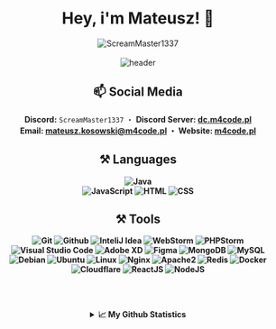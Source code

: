<div align="center">
  <h1> Hey, i'm Mateusz! 👋 </h1>
  <img src="https://komarev.com/ghpvc/?username=ScreamMaster1337" alt="ScreamMaster1337" /><br/><br/>
  <img src="https://ibb.co/3cKM4z1" alt="header"/>
   <h2>📫 Social Media</h2>
  
  <b>Discord:</b> <code>ScreamMaster1337</code> ・ 
  <b>Discord Server: <a href="https://dc.m4code.pl">dc.m4code.pl</a>
  <br>
  <b>Email:</b> <a href="mailto:mateusz.kosowski@m4code.pl">mateusz.kosowski@m4code.pl</a> ・ 
  <b>Website:</b> <a href="https://www.m4code.pl">m4code.pl</a>
  <br>
  

  <h2>⚒ Languages</h2>
  
  ![Java](https://img.shields.io/badge/-Java-black?style=flat&logo=java)  
  ![JavaScript](https://img.shields.io/badge/-JavaScript-black?style=flat&logo=javascript)
  ![HTML](https://img.shields.io/badge/HTML-black?style=flat&logo=HTML5) 
  ![CSS](https://img.shields.io/badge/CSS-black?style=flat&logo=CSS3)
  <br>


  <h2>⚒ Tools</h2>

  ![Git](https://img.shields.io/badge/-Git-black?style=flat&logo=git)
  ![Github](https://img.shields.io/badge/-Github-black?style=flat&logo=github)
  ![InteliJ Idea](https://img.shields.io/badge/InteliJ%20idea-black?style=flat&logo=intellij-idea)
  ![WebStorm](https://img.shields.io/badge/WebStorm-black?style=flat&logo=webstorm)
  ![PHPStorm](https://img.shields.io/badge/PHPStorm-black?style=flat&logo=phpstorm)
  ![Visual Studio Code](https://img.shields.io/badge/-Visual%20Studio%20Code-black?style=flat&logo=visual-studio-code)
  ![Adobe XD](https://img.shields.io/badge/-Adobe%20XD-black?style=flat&logo=adobexd) 
  ![Figma](https://img.shields.io/badge/-Figma-black?style=flat&logo=figma)
  ![MongoDB](https://img.shields.io/badge/-MongoDB-black?style=flat&logo=mongodb)
  ![MySQL](https://img.shields.io/badge/-MySQL-black?style=flat&logo=mysql)
  ![Debian](https://img.shields.io/badge/-Debian-black?style=flat&logo=debian)
  ![Ubuntu](https://img.shields.io/badge/-Ubuntu-black?style=flat&logo=ubuntu)
  ![Linux](https://img.shields.io/badge/-Linux-black?style=flat&logo=linux)
  ![Nginx](https://img.shields.io/badge/-Nginx-black?style=flat&logo=nginx)
  ![Apache2](https://img.shields.io/badge/-Apache%202-black?style=flat&logo=apache)
  ![Redis](https://img.shields.io/badge/-Redis-black?style=flat&logo=Redis)
  ![Docker](https://img.shields.io/badge/-Docker-black?style=flat&logo=docker)
  ![Cloudflare](https://img.shields.io/badge/-Cloudflare-black?style=flat&logo=cloudflare)
  ![ReactJS](https://img.shields.io/badge/-React.js-black?style=flat&logo=React)
  ![NodeJS](https://img.shields.io/badge/-Node.js-black?style=flat&logo=Node.js)
  <br>
  
  <br><br>
  <details>
    <summary>📈 My Github Statistics</summary>
    <p >
        <img alt = "GitHub Stats" src="https://github-readme-stats.vercel.app/api?username=ScreamMaster1337&show_icons=true&hide=issues&icon_color=000000&hide_border=true&title_color=cb1aad&text_color=fff&show_icons=true&theme=dark">
        <br>
        <img alt = "GitHub Stats" src="https://github-readme-streak-stats.herokuapp.com/?user=ScreamMaster1337&show_icons=true&hide=issues&icon_color=000000&hide_border=true&title_color=cb1aad&text_color=fff&show_icons=true&theme=dark">
        <br>
        <img alt = "Top Language" src="https://github-readme-stats.vercel.app/api/top-langs/?username=ScreamMaster1337&hide=html,&hide_border=true&show_icons=true&theme=dark&title_color=cb1aad&text_color=fff"
    </p>
  </details>
</div>

